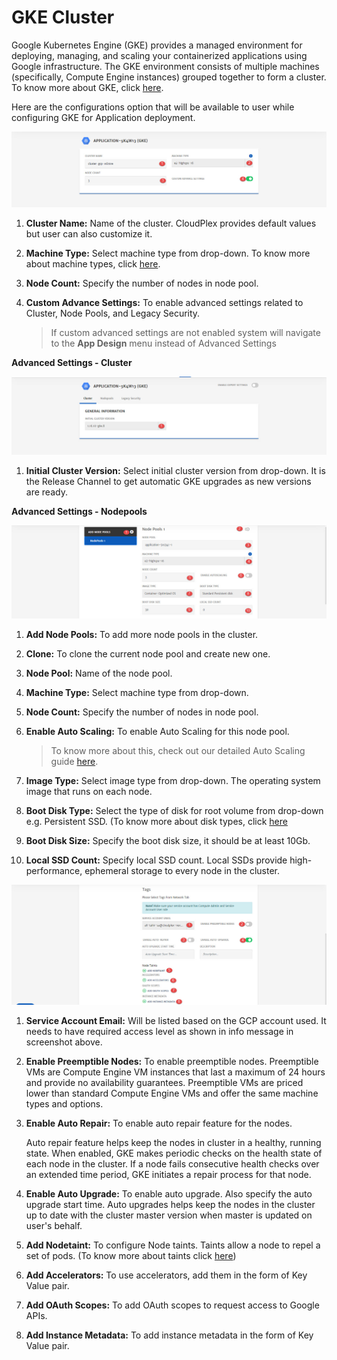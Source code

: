 # GKE Cluster

Google Kubernetes Engine (GKE) provides a managed environment for deploying, managing, and scaling your containerized applications using Google infrastructure. The GKE environment consists of multiple machines (specifically, Compute Engine instances) grouped together to form a cluster. To know more about GKE, click [here](https://cloud.google.com/kubernetes-engine).

Here are the configurations option that will be available to user while configuring GKE for Application deployment. 

![1](imgs\1.jpg)

1. **Cluster Name:** Name of the cluster. CloudPlex provides default values but user can also customize it.

2. **Machine Type:** Select machine type from drop-down.
   To know more about machine types, click [here](https://cloud.google.com/compute/docs/machine-types).

3. **Node Count:** Specify the number of nodes in node pool. 

4. **Custom Advance Settings:** To enable advanced settings related to Cluster, Node Pools, and Legacy Security. 

   > If custom advanced settings are not enabled system will navigate to the **App Design** menu instead of Advanced Settings

**Advanced Settings  - Cluster**

![2](imgs\2.jpg)

1. **Initial Cluster Version:** Select initial cluster version from drop-down. It is the Release Channel to get automatic GKE upgrades as new versions are ready.

**Advanced Settings  - Nodepools**

![3](imgs\3.jpg)

1. **Add Node Pools:** To add more node pools in the cluster. 

2. **Clone:** To clone the current node pool and create new one.

3. **Node Pool:** Name of the node pool.

4. **Machine Type:** Select machine type from drop-down.

5. **Node Count:** Specify the number of nodes in node pool. 

6. **Enable Auto Scaling:** To enable Auto Scaling for this node pool.

   > To know more about this, check out our detailed Auto Scaling guide [here](/pages/user-guide/components/scaling/scaling). 

7. **Image Type:** Select image type from drop-down. The operating system image that runs on each node. 

8. **Boot Disk Type:** Select the type of disk for root volume from drop-down e.g. Persistent SSD. (To know more about disk types, click [here](https://cloud.google.com/kubernetes-engine/docs/how-to/custom-boot-disks)

9. **Boot Disk Size:** Specify the boot disk size, it should be at least 10Gb.

10. **Local SSD Count:** Specify local SSD count. 
    Local SSDs provide high-performance, ephemeral storage to every node in the cluster.

![4](imgs\4.jpg)

1. **Service Account Email:** Will be listed based on the GCP account used. It needs to have required access level as shown in info message in screenshot above. 

2. **Enable Preemptible Nodes:** To enable preemptible nodes.
   Preemptible VMs are Compute Engine VM instances that last a maximum of 24 hours and provide no availability guarantees. Preemptible VMs are priced lower than standard Compute Engine VMs and offer the same machine types and options.

3. **Enable Auto Repair:** To enable auto repair feature for the nodes.

   Auto repair feature helps keep the nodes in cluster in a healthy, running state. When enabled, GKE makes periodic checks on the health state of each node in the cluster. If a node fails consecutive health checks over an extended time period, GKE initiates a repair process for that node.

4. **Enable Auto Upgrade:** To enable auto upgrade. Also specify the auto upgrade start time.
   Auto upgrades helps keep the nodes in the cluster up to date with the cluster master version when master is updated on user's behalf. 

5. **Add Nodetaint:** To configure Node taints. Taints allow a node to repel a set of pods. (To know more about taints click [here](https://kubernetes.io/docs/concepts/scheduling-eviction/taint-and-toleration/))

6. **Add Accelerators:** To use accelerators, add them in the form of Key Value pair.

7. **Add OAuth Scopes:** To add OAuth scopes to request access to Google APIs.

8. **Add Instance Metadata:** To add instance metadata in the form of Key Value pair.